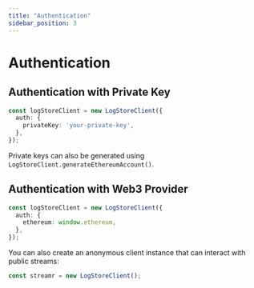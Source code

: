 ```yaml
---
title: "Authentication"
sidebar_position: 3
---
```


# Authentication

## Authentication with Private Key

```ts
const logStoreClient = new LogStoreClient({
  auth: {
    privateKey: 'your-private-key',
  },
});
```

Private keys can also be generated using `LogStoreClient.generateEthereumAccount()`.

## Authentication with Web3 Provider

```ts
const logStoreClient = new LogStoreClient({
  auth: {
    ethereum: window.ethereum,
  },
});
```

You can also create an anonymous client instance that can interact with public streams:

```ts
const streamr = new LogStoreClient();
```